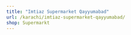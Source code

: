 ```yaml
---
title: "Imtiaz Supermarket Qayyumabad"
url: /karachi/imtiaz-supermarket-qayyumabad/
shop: Supermarkt
---
```

